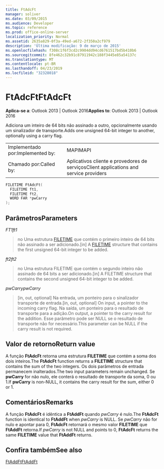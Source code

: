 ```yaml
---
title: FtAdcFt
manager: soliver
ms.date: 03/09/2015
ms.audience: Developer
ms.topic: reference
ms.prod: office-online-server
localization_priority: Normal
ms.assetid: 2635a829-0f3a-49ed-a672-2f350a2cf979
description: 'Última modificação: 9 de março de 2015'
ms.openlocfilehash: f308c1f6f3cd2c9904dd94cd6761517bd5b410b6
ms.sourcegitcommit: 8fe462c32b91c87911942c188f3445e85a54137c
ms.translationtype: MT
ms.contentlocale: pt-BR
ms.lasthandoff: 04/23/2019
ms.locfileid: "32328018"
---
```

# <a name="ftadcft"></a><span data-ttu-id="a63e6-103">FtAdcFt</span><span class="sxs-lookup"><span data-stu-id="a63e6-103">FtAdcFt</span></span>

  
  
<span data-ttu-id="a63e6-104">**Aplica-se a**: Outlook 2013 | Outlook 2016</span><span class="sxs-lookup"><span data-stu-id="a63e6-104">**Applies to**: Outlook 2013 | Outlook 2016</span></span> 
  
<span data-ttu-id="a63e6-105">Adiciona um inteiro de 64 bits não assinado a outro, opcionalmente usando um sinalizador de transporte.</span><span class="sxs-lookup"><span data-stu-id="a63e6-105">Adds one unsigned 64-bit integer to another, optionally using a carry flag.</span></span>
  
|||
|:-----|:-----|
|<span data-ttu-id="a63e6-106">Implementado por:</span><span class="sxs-lookup"><span data-stu-id="a63e6-106">Implemented by:</span></span>  <br/> |<span data-ttu-id="a63e6-107">MAPI</span><span class="sxs-lookup"><span data-stu-id="a63e6-107">MAPI</span></span>  <br/> |
|<span data-ttu-id="a63e6-108">Chamado por:</span><span class="sxs-lookup"><span data-stu-id="a63e6-108">Called by:</span></span>  <br/> |<span data-ttu-id="a63e6-109">Aplicativos cliente e provedores de serviços</span><span class="sxs-lookup"><span data-stu-id="a63e6-109">Client applications and service providers</span></span>  <br/> |
   
```cpp
FILETIME FtAdcFt( 
  FILETIME ft1, 
  FILETIME ft2, 
  WORD FAR *pwCarry
);
```

## <a name="parameters"></a><span data-ttu-id="a63e6-110">Parâmetros</span><span class="sxs-lookup"><span data-stu-id="a63e6-110">Parameters</span></span>

 <span data-ttu-id="a63e6-111">_FT1_</span><span class="sxs-lookup"><span data-stu-id="a63e6-111">_ft1_</span></span>
  
> <span data-ttu-id="a63e6-112">no Uma estrutura [FILETIME](filetime.md) que contém o primeiro inteiro de 64 bits não assinado a ser adicionado.</span><span class="sxs-lookup"><span data-stu-id="a63e6-112">[in] A [FILETIME](filetime.md) structure that contains the first unsigned 64-bit integer to be added.</span></span> 
    
 <span data-ttu-id="a63e6-113">_ft2_</span><span class="sxs-lookup"><span data-stu-id="a63e6-113">_ft2_</span></span>
  
> <span data-ttu-id="a63e6-114">no Uma estrutura FILETIME que contém o segundo inteiro não assinado de 64 bits a ser adicionado.</span><span class="sxs-lookup"><span data-stu-id="a63e6-114">[in] A FILETIME structure that contains the second unsigned 64-bit integer to be added.</span></span>
    
 <span data-ttu-id="a63e6-115">_pwCarry_</span><span class="sxs-lookup"><span data-stu-id="a63e6-115">_pwCarry_</span></span>
  
> <span data-ttu-id="a63e6-116">[in, out, optional] Na entrada, um ponteiro para o sinalizador transporte de entrada.</span><span class="sxs-lookup"><span data-stu-id="a63e6-116">[in, out, optional] On input, a pointer to the incoming carry flag.</span></span> <span data-ttu-id="a63e6-117">Na saída, um ponteiro para o resultado de transporte para a adição.</span><span class="sxs-lookup"><span data-stu-id="a63e6-117">On output, a pointer to the carry result for the addition.</span></span> <span data-ttu-id="a63e6-118">Esse parâmetro pode ser NULL se o resultado de transporte não for necessário.</span><span class="sxs-lookup"><span data-stu-id="a63e6-118">This parameter can be NULL if the carry result is not required.</span></span>
    
## <a name="return-value"></a><span data-ttu-id="a63e6-119">Valor de retorno</span><span class="sxs-lookup"><span data-stu-id="a63e6-119">Return value</span></span>

<span data-ttu-id="a63e6-120">A função **FtAdcFt** retorna uma estrutura **FILETIME** que contém a soma dos dois inteiros.</span><span class="sxs-lookup"><span data-stu-id="a63e6-120">The **FtAdcFt** function returns a **FILETIME** structure that contains the sum of the two integers.</span></span> <span data-ttu-id="a63e6-121">Os dois parâmetros de entrada permanecem inalterados.</span><span class="sxs-lookup"><span data-stu-id="a63e6-121">The two input parameters remain unchanged.</span></span> <span data-ttu-id="a63e6-122">Se **pwCarry** for não nulo, ele conterá o resultado de transporte da soma, 0 ou 1.</span><span class="sxs-lookup"><span data-stu-id="a63e6-122">If **pwCarry** is non-NULL, it contains the carry result for the sum, either 0 or 1.</span></span> 
  
## <a name="remarks"></a><span data-ttu-id="a63e6-123">Comentários</span><span class="sxs-lookup"><span data-stu-id="a63e6-123">Remarks</span></span>

<span data-ttu-id="a63e6-124">A função **FtAdcFt** é idêntica a **FtAddFt** quando _pwCarry_ é nulo.</span><span class="sxs-lookup"><span data-stu-id="a63e6-124">The **FtAdcFt** function is identical to **FtAddFt** when  _pwCarry_ is NULL.</span></span> <span data-ttu-id="a63e6-125">Se _pwCarry_ não for nulo e apontar para 0, **FtAdcFt** retornará o mesmo valor **FILETIME** que **FtAddFt** retorna.</span><span class="sxs-lookup"><span data-stu-id="a63e6-125">If  _pwCarry_ is not NULL and points to 0, **FtAdcFt** returns the same **FILETIME** value that **FtAddFt** returns.</span></span> 
  
## <a name="see-also"></a><span data-ttu-id="a63e6-126">Confira também</span><span class="sxs-lookup"><span data-stu-id="a63e6-126">See also</span></span>



[<span data-ttu-id="a63e6-127">FtAddFt</span><span class="sxs-lookup"><span data-stu-id="a63e6-127">FtAddFt</span></span>](ftaddft.md)

